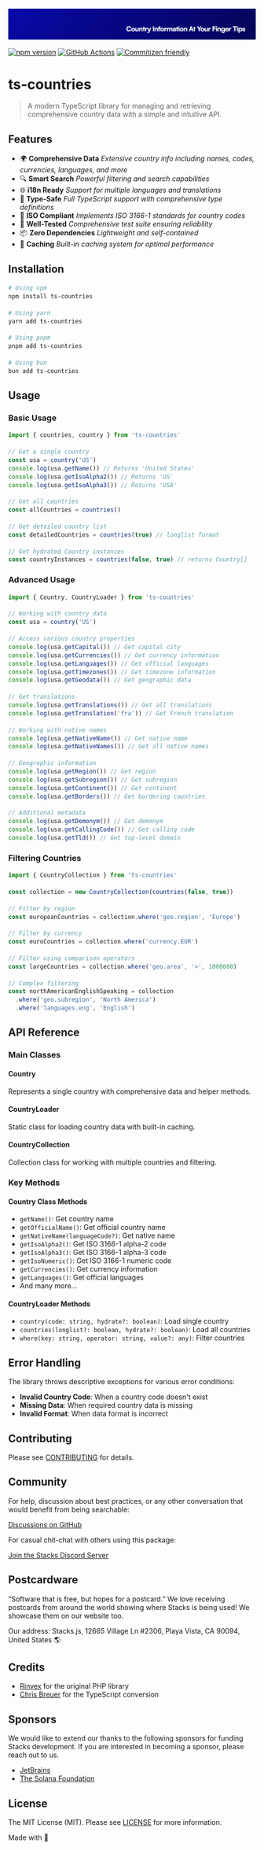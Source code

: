 <p align="center"><img src=".github/art/cover.jpg" alt="Social Card of this repo"></p>

[![npm version][npm-version-src]][npm-version-href]
[![GitHub Actions][github-actions-src]][github-actions-href]
[![Commitizen friendly](https://img.shields.io/badge/commitizen-friendly-brightgreen.svg)](http://commitizen.github.io/cz-cli/)
<!-- [![npm downloads][npm-downloads-src]][npm-downloads-href] -->
<!-- [![Codecov][codecov-src]][codecov-href] -->

# ts-countries

> A modern TypeScript library for managing and retrieving comprehensive country data with a simple and intuitive API.

## Features

- 🌍 **Comprehensive Data** _Extensive country info including names, codes, currencies, languages, and more_
- 🔍 **Smart Search** _Powerful filtering and search capabilities_
- 🌐 **i18n Ready** _Support for multiple languages and translations_
- 💪 **Type-Safe** _Full TypeScript support with comprehensive type definitions_
- 🎯 **ISO Compliant** _Implements ISO 3166-1 standards for country codes_
- 🧪 **Well-Tested** _Comprehensive test suite ensuring reliability_
- 📦 **Zero Dependencies** _Lightweight and self-contained_
- 🔄 **Caching** _Built-in caching system for optimal performance_

## Installation

```bash
# Using npm
npm install ts-countries

# Using yarn
yarn add ts-countries

# Using pnpm
pnpm add ts-countries

# Using bun
bun add ts-countries
```

## Usage

### Basic Usage

```typescript
import { countries, country } from 'ts-countries'

// Get a single country
const usa = country('US')
console.log(usa.getName()) // Returns 'United States'
console.log(usa.getIsoAlpha2()) // Returns 'US'
console.log(usa.getIsoAlpha3()) // Returns 'USA'

// Get all countries
const allCountries = countries()

// Get detailed country list
const detailedCountries = countries(true) // longlist format

// Get hydrated Country instances
const countryInstances = countries(false, true) // returns Country[]
```

### Advanced Usage

```typescript
import { Country, CountryLoader } from 'ts-countries'

// Working with country data
const usa = country('US')

// Access various country properties
console.log(usa.getCapital()) // Get capital city
console.log(usa.getCurrencies()) // Get currency information
console.log(usa.getLanguages()) // Get official languages
console.log(usa.getTimezones()) // Get timezone information
console.log(usa.getGeodata()) // Get geographic data

// Get translations
console.log(usa.getTranslations()) // Get all translations
console.log(usa.getTranslation('fra')) // Get French translation

// Working with native names
console.log(usa.getNativeName()) // Get native name
console.log(usa.getNativeNames()) // Get all native names

// Geographic information
console.log(usa.getRegion()) // Get region
console.log(usa.getSubregion()) // Get subregion
console.log(usa.getContinent()) // Get continent
console.log(usa.getBorders()) // Get bordering countries

// Additional metadata
console.log(usa.getDemonym()) // Get demonym
console.log(usa.getCallingCode()) // Get calling code
console.log(usa.getTld()) // Get top-level domain
```

### Filtering Countries

```typescript
import { CountryCollection } from 'ts-countries'

const collection = new CountryCollection(countries(false, true))

// Filter by region
const europeanCountries = collection.where('geo.region', 'Europe')

// Filter by currency
const euroCountries = collection.where('currency.EUR')

// Filter using comparison operators
const largeCountries = collection.where('geo.area', '>', 1000000)

// Complex filtering
const northAmericanEnglishSpeaking = collection
  .where('geo.subregion', 'North America')
  .where('languages.eng', 'English')
```

## API Reference

### Main Classes

#### Country

Represents a single country with comprehensive data and helper methods.

#### CountryLoader

Static class for loading country data with built-in caching.

#### CountryCollection

Collection class for working with multiple countries and filtering.

### Key Methods

#### Country Class Methods

- `getName()`: Get country name
- `getOfficialName()`: Get official country name
- `getNativeName(languageCode?)`: Get native name
- `getIsoAlpha2()`: Get ISO 3166-1 alpha-2 code
- `getIsoAlpha3()`: Get ISO 3166-1 alpha-3 code
- `getIsoNumeric()`: Get ISO 3166-1 numeric code
- `getCurrencies()`: Get currency information
- `getLanguages()`: Get official languages
- And many more...

#### CountryLoader Methods

- `country(code: string, hydrate?: boolean)`: Load single country
- `countries(longlist?: boolean, hydrate?: boolean)`: Load all countries
- `where(key: string, operator: string, value?: any)`: Filter countries

## Error Handling

The library throws descriptive exceptions for various error conditions:

- **Invalid Country Code**: When a country code doesn't exist
- **Missing Data**: When required country data is missing
- **Invalid Format**: When data format is incorrect

## Contributing

Please see [CONTRIBUTING](https://github.com/stacksjs/stacks/blob/main/.github/CONTRIBUTING.md) for details.

## Community

For help, discussion about best practices, or any other conversation that would benefit from being searchable:

[Discussions on GitHub](https://github.com/stacksjs/ts-countries/discussions)

For casual chit-chat with others using this package:

[Join the Stacks Discord Server](https://discord.gg/stacksjs)

## Postcardware

“Software that is free, but hopes for a postcard.” We love receiving postcards from around the world showing where Stacks is being used! We showcase them on our website too.

Our address: Stacks.js, 12665 Village Ln #2306, Playa Vista, CA 90094, United States 🌎

## Credits

- [Rinvex](https://github.com/rinvex) for the original PHP library
- [Chris Breuer](https://github.com/chrisbreuer) for the TypeScript conversion

## Sponsors

We would like to extend our thanks to the following sponsors for funding Stacks development. If you are interested in becoming a sponsor, please reach out to us.

- [JetBrains](https://www.jetbrains.com/)
- [The Solana Foundation](https://solana.com/)

## License

The MIT License (MIT). Please see [LICENSE](LICENSE.md) for more information.

Made with 💙

<!-- Badges -->
[npm-version-src]: https://img.shields.io/npm/v/ts-countries?style=flat-square
[npm-version-href]: https://npmjs.com/package/ts-countries
[github-actions-src]: https://img.shields.io/github/actions/workflow/status/stacksjs/ts-countries/ci.yml?style=flat-square&branch=main
[github-actions-href]: https://github.com/stacksjs/ts-countries/actions?query=workflow%3Aci

<!-- [codecov-src]: https://img.shields.io/codecov/c/gh/stacksjs/ts-starter/main?style=flat-square
[codecov-href]: https://codecov.io/gh/stacksjs/ts-starter -->

